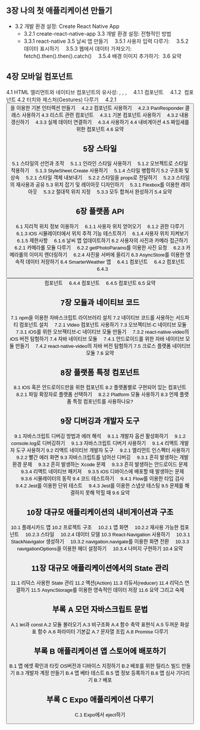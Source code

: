## 3장 나의 첫 애플리케이션 만들기
* 3.2 개발 환경 설정: Create React Native App
	* 3.2.1 create-react-native-app
3.3 개발 환경 설정: 전형적인 방법
	* 3.3.1 react-native
3.5 날씨 앱 만들기
　3.5.1 사용자 입력 다루기: <TextInput />
　3.5.2 데이터 표시하기
　3.5.3 웹에서 데이터 가져오기: fetch().then().then().catch()
　3.5.4 배경 이미지 추가하기: <Image />
3.6 요약

## 4장 모바일 컴포넌트
4.1 HTML 엘리먼트와 네이티브 컴포넌트의 유사성: <View>, <Image>, <Text>, <FlatList>
　4.1.1 <Text> 컴포넌트
　4.1.2 <Image> 컴포넌트
4.2 터치와 제스처(Gestures) 다루기
　4.2.1 <Button>을 이용한 기본 인터렉션 만들기
　4.2.2 <TouchableHighlight> 컴포넌트 사용하기
　4.2.3 PanResponder 클래스 사용하기
4.3 리스트 관련 컴포넌트
　4.3.1 기본 <FlatList> 컴포넌트 사용하기
　4.3.2 <FlatList> 내용 갱신하기
　4.3.3 실제 데이터 연결하기
　4.3.4 <SectionList> 사용하기
4.4 내비게이션
4.5 짜임새를 위한 컴포넌트
4.6 요약

## 5장 스타일
5.1 스타일의 선언과 조작
　5.1.1 인라인 스타일 사용하기
　5.1.2 오브젝트로 스타일 적용하기
　5.1.3 StyleSheet.Create 사용하기
　5.1.4 스타일 병합하기
5.2 구조화 및 상속
　5.2.1 스타일 객체 내보내기
　5.2.2 스타일을 props로 전달하기
　5.2.3 스타일의 재사용과 공유
5.3 위치 잡기 및 레이아웃 디자인하기
　5.3.1 Flexbox를 이용한 레이아웃
　5.3.2 절대적 위치 지정
　5.3.3 모두 합쳐서 완성하기
5.4 요약

## 6장 플랫폼 API
6.1 지리적 위치 정보 이용하기
　6.1.1 사용자 위치 얻어오기
　6.1.2 권한 다루기
　6.1.3 iOS 시뮬레이터에서 위치 추적 기능 테스트하기
　6.1.4 사용자 위치 지켜보기
　6.1.5 제한사항
　6.1.6 날씨 앱 업데이트하기
6.2 사용자의 사진과 카메라 접근하기
　6.2.1 카메라롤 모듈 다루기
　6.2.2 getPhotoParams를 이용한 사진 요청
　6.2.3 카메라롤의 이미지 렌더링하기
　6.2.4 사진을 서버에 올리기
6.3 AsyncStore를 이용한 영속적 데이터 저장하기
6.4 SmarterWeather 앱
　6.4.1 <WeatherProject> 컴포넌트
　6.4.2 <Forecast> 컴포넌트
　6.4.3 <Button> 컴포넌트
　6.4.4 <LocationButton> 컴포넌트
　6.4.5 <PhotoBackdrop> 컴포넌트
6.5 요약

## 7장 모듈과 네이티브 코드
7.1 npm을 이용한 자바스크립트 라이브러리 설치
7.2 네이티브 코드를 사용하는 서드파티 컴포넌트 설치
　7.2.1 Video 컴포넌트 사용하기
7.3 오브젝티브-C 네이티브 모듈
　7.3.1 iOS를 위한 오브젝티브-C 네이티브 모듈 만들기
　7.3.2 react-native-video의 iOS 버전 탐험하기
7.4 자바 네이티브 모듈
　7.4.1 안드로이드를 위한 자바 네이티브 모듈 만들기
　7.4.2 react-native-video의 자바 버전 탐험하기
7.5 크로스 플랫폼 네이티브 모듈
7.6 요약

## 8장 플랫폼 특정 컴포넌트
8.1 iOS 혹은 안드로이드만을 위한 컴포넌트
8.2 플랫폼별로 구현되어 있는 컴포넌트
　8.2.1 파일 확장자로 플랫폼 선택하기
　8.2.2 Platform 모듈 사용하기
8.3 언제 플랫폼 특정 컴포넌트를 사용하나요?

## 9장 디버깅과 개발자 도구
9.1 자바스크립트 디버깅 방법과 에러 해석
　9.1.1 개발자 옵션 활성화하기
　9.1.2 console.log로 디버깅하기
　9.1.3 자바스크립트 디버거 사용하기
　9.1.4 리액트 개발자 도구 사용하기
9.2 리액트 네이티브 개발자 도구
　9.2.1 엘리먼트 인스펙터 사용하기
　9.2.2 빨간 에러 화면
9.3 자바스크립트를 넘어선 디버깅
　9.3.1 흔히 발생하는 개발 환경 문제
　9.3.2 흔히 발생하는 Xcode 문제
　9.3.3 흔히 발생하는 안드로이드 문제
　9.3.4 리액트 네이티브 패키저
　9.3.5 iOS 디바이스에 배포할 때 발생하는 문제
　9.3.6 시뮬레이터의 동작
9.4 코드 테스트하기
　9.4.1 Flow를 이용한 타입 검사
　9.4.2 Jest를 이용한 단위 테스트
　9.4.3 Jest를 이용한 스냅샷 테스팅
9.5 문제를 해결하지 못해 막힐 때
9.6 요약

## 10장 대규모 애플리케이션의 내비게이션과 구조
10.1 플래시카드 앱
10.2 프로젝트 구조
　10.2.1 앱 화면
　10.2.2 재사용 가능한 컴포넌트
　10.2.3 스타일
　10.2.4 데이터 모델
10.3 React-Navigation 사용하기
　10.3.1 StackNavigator 생성하기
　10.3.2 navigation.navigate를 이용한 화면 전환
　10.3.3 navigationOptions을 이용한 헤더 설정하기
　10.3.4 나머지 구현하기
10.4 요약

## 11장 대규모 애플리케이션에서의 State 관리
11.1 리덕스 사용한 State 관리
11.2 액션(Action)
11.3 리듀서(reducer)
11.4 리덕스 연결하기
11.5 AsyncStorage를 이용한 영속적인 데이터 저장
11.6 요약 그리고 숙제

## 부록 A 모던 자바스크립트 문법
A.1 let과 const
A.2 모듈 불러오기
A.3 비구조화
A.4 함수 축약 표현식
A.5 두꺼운 화살표 함수
A.6 파라미터 기본값
A.7 문자열 조립
A.8 Promise 다루기

## 부록 B 애플리케이션 앱 스토어에 배포하기
B.1 앱 에셋 확인과 타킷 OS버전과 디바이스 지정하기
B.2 배포를 위한 릴리스 빌드 만들기
B.3 개발자 계정 만들기
B.4 앱 베타 테스트
B.5 앱 정보 등록하기
B.6 앱 심사 기다리기
B.7 배포

## 부록 C Expo 애플리케이션 다루기
C.1 Expo에서 eject하기 